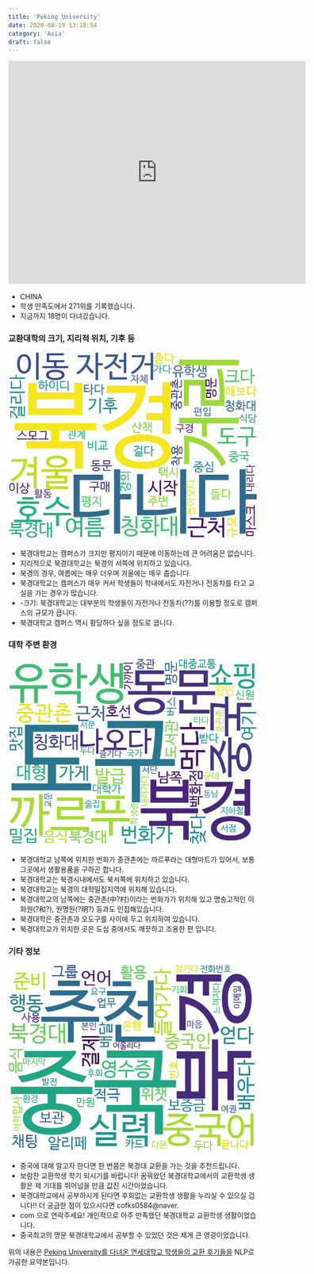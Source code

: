 ```yaml
---
title: 'Peking University'
date: 2020-08-19 13:10:54
category: 'Asia'
draft: false
---
```


<iframe
width="600"
height="450"
frameborder="0" style="border:0"
src="https://www.google.com/maps/embed/v1/place?key=AIzaSyC9e1AME-pVmWC4hBpFdu5S4dKzyepa3HQ&q=Peking+University&center=39.986913,116.30587390000001&zoom=14" allowfullscreen>
</iframe>


* CHINA
* 학생 만족도에서 271위를 기록했습니다.
* 지금까지 18명이 다녀갔습니다. 

### 교환대학의 크기, 지리적 위치, 기후 등

![gen_info-WordCloud](../univ_wordclouds_okt/gen_info/CN000022_gen_info_okt.png)

* 북경대학교는 캠퍼스가 크지만 평지이기 때문에 이동하는데 큰 어려움은 없습니다.
* 지리적으로 북경대학교는 북경의 서쪽에 위치하고 있습니다.
* 북경의 경우, 여름에는 매우 더우며 겨울에는 매우 춥습니다.
* 북경대학교는 캠퍼스가 매우 커서 학생들이 학내에서도 자전거나 전동차를 타고 교실을 가는 경우가 많습니다.
* -크기: 북경대학교는 대부분의 학생들이 자전거나 전동차(??)를 이용할 정도로 캠퍼스의 규모가 큽니다.
* 북경대학교 캠퍼스 역시 황당하다 싶을 정도로 큽니다.


### 대학 주변 환경

![env_info-WordCloud](../univ_wordclouds_okt/env_info/CN000022_env_info_okt.png)

* 북경대학교 남쪽에 위치한 번화가 중관촌에는 까르푸라는 대형마트가 있어서, 보통 그곳에서 생활용품을 구하곤 합니다.
* 북경대학교는 북경시내에서도 북서쪽에 위치하고 있습니다.
* 북경대학교는 북경의 대학밀집지역에 위치해 있습니다.
* 북경대학교의 남쪽에는 중관촌(中?村)이라는 번화가가 위치해 있고 명승고적인 이화원(?和?), 원명원(?明?) 등과도 인접해있습니다.
* 북경대학은 중관촌과 오도구를 사이에 두고 위치하여 있습니다.
* 북경대학교가 위치한 곳은 도심 중에서도 깨끗하고 조용한 편 입니다.


### 기타 정보

![etc_info-WordCloud](../univ_wordclouds_okt/etc_info/CN000022_etc_info_okt.png)

* 중국에 대해 알고자 한다면 한 번쯤은 북경대 교환을 가는 것을 추천드립니다.
* 보람찬 교환학생 학기 되시기를 바랍니다! 꿈꿔왔던 북경대학교에서의 교환학생 생활은 제 기대를 뛰어넘을 만큼 값진 시간이었습니다.
* 북경대학교에서 공부하시게 된다면 후회없는 교환학생 생활을 누리실 수 있으실 겁니다!! 더 궁금한 점이 있으시다면 cofks0584@naver.
* com 으로 연락주세요! 개인적으로 아주 만족했던 북경대학교 교환학생 생활이었습니다.
* 중국최고의 명문 북경대학교에서 공부할 수 있었던 것은 제게 큰 영광이었습니다.


위의 내용은 [Peking University를 다녀온 연세대학교 학생들의 교환 후기들을](http://oia.yonsei.ac.kr/partner/expReport.asp?ucode=CN000022&bgbn=A) NLP로 가공한 요약본입니다. 
